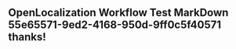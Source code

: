 <properties
ms.topic="hero-topic"
ms.test1="hero-topic"
ms.test2="test"/>


## OpenLocalization Workflow Test MarkDown 55e65571-9ed2-4168-950d-9ff0c5f40571 thanks!



<!--HONumber=Sep16_HO1-->


